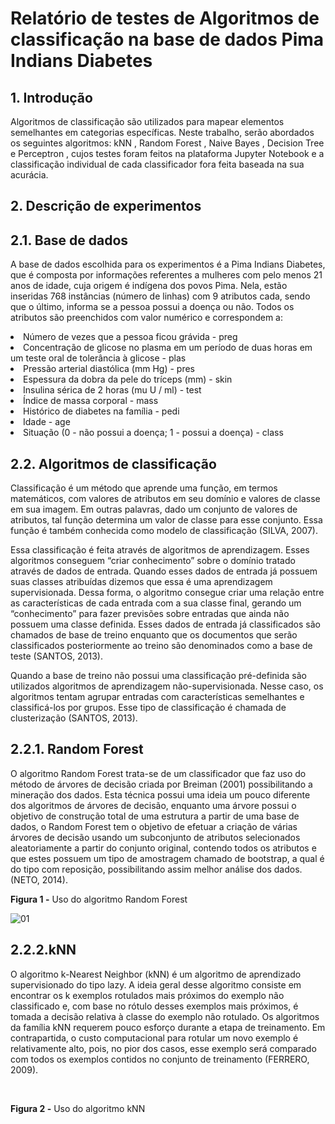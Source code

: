 # Relatório de testes de Algoritmos de classificação na base de dados Pima Indians Diabetes


<h2> 1. Introdução </h2>
<p>Algoritmos de classificação são utilizados para mapear elementos
semelhantes em categorias específicas. Neste trabalho, serão abordados os
seguintes algoritmos: kNN , Random Forest , Naive Bayes , Decision Tree e
Perceptron , cujos testes foram feitos na plataforma Jupyter Notebook e a
classificação individual de cada classificador fora feita baseada na sua acurácia.</p>

<h2>2. Descrição de experimentos <h2>
  <h2> 2.1. Base de dados </h2>
  
<p>A base de dados escolhida para os experimentos é a Pima Indians Diabetes,
que é composta por informações referentes a mulheres com pelo menos 21 anos
de idade, cuja origem é indígena dos povos Pima. Nela, estão inseridas 768
instâncias (número de linhas) com 9 atributos cada, sendo que o último, informa se a
pessoa possui a doença ou não.
Todos os atributos são preenchidos com valor numérico e correspondem a: </p>
<ul>
  
</ul>
<li>Número de vezes que a pessoa ficou grávida - preg </li>
<li>Concentração de glicose no plasma em um período de duas horas em
um teste oral de tolerância à glicose - plas </li>
<li>Pressão arterial diastólica (mm Hg) - pres </li>
<li>Espessura da dobra da pele do tríceps (mm) - skin</li>
<li>Insulina sérica de 2 horas (mu U / ml) - test</li>
<li>Índice de massa corporal - mass</li>
<li>Histórico de diabetes na família - pedi</li>
<li>Idade - age</li>
<li>Situação (0 - não possui a doença; 1 - possui a doença) - class</li>

  <h2> 2.2. Algoritmos de classificação </h2>
<p>Classificação é um método que aprende uma função, em termos
matemáticos, com valores de atributos em seu domínio e valores de classe em sua
imagem. Em outras palavras, dado um conjunto de valores de atributos, tal função
determina um valor de classe para esse conjunto. Essa função é também conhecida
como modelo de classificação (SILVA, 2007).</p>
<p>Essa classificação é feita através de algoritmos de aprendizagem. Esses
algoritmos conseguem “criar conhecimento” sobre o domínio tratado através de
dados de entrada. Quando esses dados de entrada já possuem suas classes
atribuídas dizemos que essa é uma aprendizagem supervisionada. Dessa forma, o
algoritmo consegue criar uma relação entre as características de cada entrada com
a sua classe final, gerando um “conhecimento” para fazer previsões sobre entradas
que ainda não possuem uma classe definida. Esses dados de entrada já
classificados são chamados de base de treino enquanto que os documentos que
serão classificados posteriormente ao treino são denominados como a base de teste
(SANTOS, 2013).</p>
<p>Quando a base de treino não possui uma classificação pré-definida são
utilizados algoritmos de aprendizagem não-supervisionada. Nesse caso, os
algoritmos tentam agrupar entradas com características semelhantes e classificá-los
por grupos. Esse tipo de classificação é chamada de clusterização (SANTOS, 2013).</p>

<h2> 2.2.1. Random Forest</h2>
O algoritmo Random Forest trata-se de um classificador que faz uso do
método de árvores de decisão criada por Breiman (2001) possibilitando a mineração
dos dados. Esta técnica possui uma ideia um pouco diferente
dos algoritmos de árvores de decisão, enquanto uma árvore possui o objetivo de
construção total de uma estrutura a partir de uma base de dados, o Random Forest
tem o objetivo de efetuar a criação de várias árvores de decisão usando um
subconjunto de atributos selecionados aleatoriamente a partir do conjunto original,
contendo todos os atributos e que estes possuem um tipo de amostragem chamado
de bootstrap, a qual é do tipo com reposição, possibilitando assim melhor análise
dos dados. (NETO, 2014). </br>

<b>Figura 1 -</b> Uso do algoritmo Random Forest</br>

![01](https://user-images.githubusercontent.com/44175992/84957612-f5feee80-b0d1-11ea-9387-df19c3e724ce.jpg)
</br>

<h2>2.2.2.kNN </h2>
<p>O algoritmo k-Nearest Neighbor (kNN) é um algoritmo de aprendizado supervisionado do tipo lazy. A ideia geral desse algoritmo consiste em encontrar os  k exemplos rotulados mais próximos do exemplo não classificado e, com base no rótulo desses exemplos mais próximos, é tomada a decisão relativa à classe do exemplo não rotulado. Os algoritmos da família kNN requerem pouco esforço durante a etapa de treinamento. Em contrapartida, o custo computacional para rotular um novo exemplo é relativamente alto, pois, no pior dos casos, esse exemplo será comparado com todos os exemplos contidos no conjunto de treinamento (FERRERO, 2009). </p></br>

<b>Figura 2 -</b> Uso do algoritmo kNN</br>








